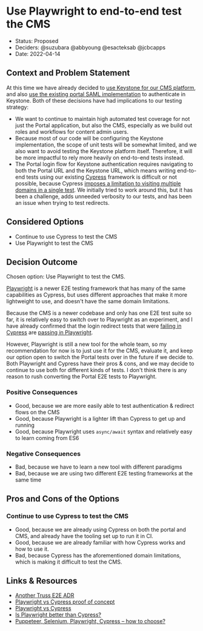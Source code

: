 # Use Playwright to end-to-end test the CMS

- Status: Proposed
- Deciders: @suzubara @abbyoung @esacteksab @jcbcapps
- Date: 2022-04-14

## Context and Problem Statement

At this time we have already decided to [use Keystone for our CMS platform](./0006-use-keystone-cms.md), and also [use the existing portal SAML implementation](./0009-platform-auth-architecture.md) to authenticate in Keystone. Both of these decisions have had implications to our testing strategy:

- We want to continue to maintain high automated test coverage for not just the Portal application, but also the CMS, especially as we build out roles and workflows for content admin users.
- Because most of our code will be configuring the Keystone implementation, the scope of unit tests will be somewhat limited, and we also want to avoid testing the Keystone platform itself. Therefore, it will be more impactful to rely more heavily on end-to-end tests instead.
- The Portal login flow for Keystone authentication requires navigating to both the Portal URL and the Keystone URL, which means writing end-to-end tests using our existing [Cypress](https://www.cypress.io/) framework is difficult or not possible, because Cypress [imposes a limitation to visiting multiple domains in a single test](https://docs.cypress.io/guides/guides/web-security#Same-superdomain-per-test). We initially tried to work around this, but it has been a challenge, adds unneeded verbosity to our tests, and has been an issue when trying to test redirects.

## Considered Options

- Continue to use Cypress to test the CMS
- Use Playwright to test the CMS

## Decision Outcome

Chosen option: Use Playwright to test the CMS.

[Playwright](https://playwright.dev/) is a newer E2E testing framework that has many of the same capabilities as Cypress, but uses different approaches that make it more lightweight to use, and doesn't have the same domain limitations.

Because the CMS is a newer codebase and only has one E2E test suite so far, it is relatively easy to switch over to Playwright as an experiment, and I have already confirmed that the login redirect tests that were [failing in Cypress](https://github.com/USSF-ORBIT/ussf-portal-cms/runs/5875795069) are [passing in Playwright](https://github.com/USSF-ORBIT/ussf-portal-cms/runs/6010675336).

However, Playwright is still a new tool for the whole team, so my recommendation for now is to just use it for the CMS, evaluate it, and keep our option open to switch the Portal tests over in the future if we decide to. Both Playwright and Cypress have their pros & cons, and we may decide to continue to use both for different kinds of tests. I don't think there is any reason to rush converting the Portal E2E tests to Playwright.

### Positive Consequences

- Good, because we are more easily able to test authentication & redirect flows on the CMS
- Good, because Playwright is a lighter lift than Cypress to get up and running
- Good, because Playwright uses `async/await` syntax and relatively easy to learn coming from ES6

### Negative Consequences

- Bad, because we have to learn a new tool with different paradigms
- Bad, because we are using two different E2E testing frameworks at the same time

## Pros and Cons of the Options

### Continue to use Cypress to test the CMS

- Good, because we are already using Cypress on both the portal and CMS, and already have the tooling set up to run it in CI.
- Good, because we are already familiar with how Cypress works and how to use it.
- Bad, because Cypress has the aforementioned domain limitations, which is making it difficult to test the CMS.

## Links & Resources

- [Another Truss E2E ADR](https://github.com/trussworks/next-graphql-fe/blob/main/docs/adrs/FE-007%20Frontend%20Integration%20and%20E2E%20Testing%20Tool%20is%20Playwright.md)
- [Playwright vs Cypress proof of concept](https://github.com/muratkeremozcan/playwright-vs-cypress)
- [Playwright vs Cypress](https://medium.com/sparebank1-digital/playwright-vs-cypress-1e127d9157bd)
- [Is Playwright better than Cypress?](https://medium.com/geekculture/is-playwright-better-than-cypress-playwright-vs-cypress-151bd65a224f)
- [Puppeteer, Selenium, Playwright, Cypress – how to choose?](https://www.testim.io/blog/puppeteer-selenium-playwright-cypress-how-to-choose/)

